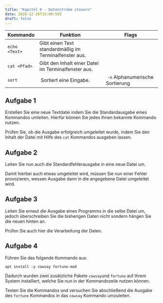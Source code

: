 ```yaml
---
title: "Kapitel 6 - Datenströme steuern"
date: 2020-12-26T15:00:59Z
draft: false
---
```


| Kommando      | Funktion      | Flags |
| ------------- | ------------- | ----- |
| `echo <Text>` | Gibt einen Text standardmäßig im Terminalfenster aus. | |
| `cat <Pfad>` | Gibt den Inhalt einer Datei im Terminalfenster aus. | |
| `sort` | Sortiert eine Eingabe. | `-n` Alphanumerische Sortierung |

## Aufgabe 1
Erstellen Sie eine neue Textdatei indem Sie die Standardausgabe eines Kommandos umleiten. Hierfür können Sie jedes Ihnen bekannte Kommando nutzen.

Prüfen Sie, ob die Ausgabe erfolgreich umgeleitet wurde, indem Sie den Inhalt der Datei mit Hilfe des `cat` Kommandos ausgeben lassen.

## Aufgabe 2
Leiten Sie nun auch die Standardfehlerausgabe in eine neue Datei um. 

Damit hierbei auch etwas umgeleitet wird, müssen Sie nun einer Fehler provozieren, wessen Ausgabe dann in die angegebene Datei umgeleitet wird. 

## Aufgabe 3
Leiten Sie erneut die Ausgabe eines Programms in die selbe Datei um, jedoch überschreiben Sie die bisherigen Daten nicht sondern hängen Sie die neuen hinten an. 

Prüfen Sie auch hier die Verarbeitung der Daten.

## Aufgabe 4
Führen Sie das folgende Kommando aus:

`apt install -y cowsay fortune-mod`

Dadurch wurden zwei zusätzliche Pakete `cowsay`und `fortune` auf Ihrem System installiert, welche Sie nun in der Kommandozeile nutzen können.

Testen Sie die Kommandos und versuchen Sie abschließend die Ausgabe des `fortune` Kommandos in das `cowsay` Kommando umzuleiten.
